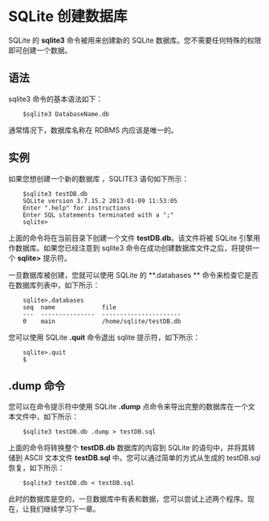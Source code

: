 # SQLite 创建数据库

SQLite 的 **sqlite3** 命令被用来创建新的 SQLite 数据库。您不需要任何特殊的权限即可创建一个数据。

## 语法
sqlite3 命令的基本语法如下：

```
    $sqlite3 DatabaseName.db
```

通常情况下，数据库名称在 RDBMS 内应该是唯一的。

## 实例
如果您想创建一个新的数据库 ，SQLITE3 语句如下所示：

```
    $sqlite3 testDB.db
    SQLite version 3.7.15.2 2013-01-09 11:53:05
    Enter ".help" for instructions
    Enter SQL statements terminated with a ";"
    sqlite>
```

上面的命令将在当前目录下创建一个文件 **testDB.db**。该文件将被 SQLite 引擎用作数据库。如果您已经注意到 sqlite3 命令在成功创建数据库文件之后，将提供一个 **sqlite>** 提示符。

一旦数据库被创建，您就可以使用 SQLite 的 **.databases ** 命令来检查它是否在数据库列表中，如下所示：

```
    sqlite>.databases
    seq  name             file
    ---  ---------------  ----------------------
    0    main             /home/sqlite/testDB.db
```

您可以使用 SQLite **.quit** 命令退出 sqlite 提示符，如下所示：

```
    sqlite>.quit
    $
```

## .dump 命令
您可以在命令提示符中使用 SQLite **.dump** 点命令来导出完整的数据库在一个文本文件中，如下所示：

```
    $sqlite3 testDB.db .dump > testDB.sql
```

上面的命令将转换整个 **testDB.db** 数据库的内容到 SQLite 的语句中，并将其转储到 ASCII 文本文件 **testDB.sql** 中。您可以通过简单的方式从生成的 testDB.sql 恢复，如下所示：

```
    $sqlite3 testDB.db < testDB.sql
```

此时的数据库是空的，一旦数据库中有表和数据，您可以尝试上述两个程序。现在，让我们继续学习下一章。  

